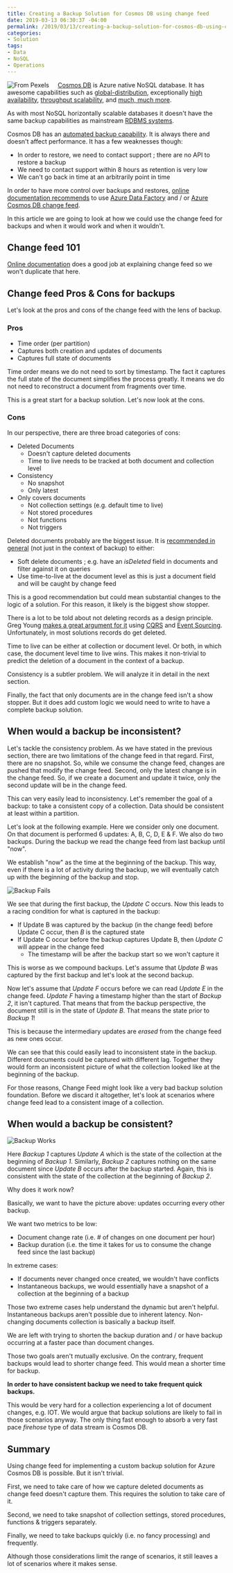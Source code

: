 ```yaml
---
title: Creating a Backup Solution for Cosmos DB using change feed
date: 2019-03-13 06:30:37 -04:00
permalink: /2019/03/13/creating-a-backup-solution-for-cosmos-db-using-change-feed/
categories:
- Solution
tags:
- Data
- NoSQL
- Operations
---
```

<img style="float:left;padding-right:20px;" title="From Pexels" src="/assets/2019/3/creating-a-backup-solution-for-cosmos-db-using-change-feed/analog-audio-backup-170290-e1545319364100.jpg" />

<a href="https://vincentlauzon.com/?s=cosmos+db">Cosmos DB</a> is Azure native NoSQL database.  It has awesome capabilities such as <a href="https://docs.microsoft.com/en-ca/azure/cosmos-db/distribute-data-globally">global-distribution</a>, exceptionally <a href="https://docs.microsoft.com/en-ca/azure/cosmos-db/high-availability">high availability</a>, <a href="https://docs.microsoft.com/en-ca/azure/cosmos-db/scaling-throughput">throughput scalability</a>, and <a href="https://docs.microsoft.com/en-ca/azure/cosmos-db/introduction">much, much more</a>.

As with most NoSQL horizontally scalable databases it doesn't have the same backup capabilities as mainstream <a href="https://en.wikipedia.org/wiki/Relational_database_management_system">RDBMS systems</a>.

Cosmos DB has an <a href="https://docs.microsoft.com/en-ca/azure/cosmos-db/online-backup-and-restore">automated backup capability</a>.  It is always there and doesn't affect performance.  It has a few weaknesses though:

<ul>
<li>In order to restore, we need to contact support ; there are no API to restore a backup</li>
<li>We need to contact support within 8 hours as retention is very low</li>
<li>We can't go back in time at an arbitrarily point in time</li>
</ul>

In order to have more control over backups and restores, <a href="https://docs.microsoft.com/en-ca/azure/cosmos-db/online-backup-and-restore#options-to-manage-your-own-backups">online documentation recommends</a> to use <a href="https://docs.microsoft.com/en-ca/azure/data-factory/connector-azure-cosmos-db">Azure Data Factory</a> and / or <a href="https://docs.microsoft.com/en-ca/azure/cosmos-db/change-feed">Azure Cosmos DB change feed</a>.

In this article we are going to look at how we could use the change feed for backups and when it would work and when it wouldn't.

<h2>Change feed 101</h2>

<a href="https://docs.microsoft.com/en-us/azure/cosmos-db/change-feed">Online documentation</a> does a good job at explaining change feed so we won't duplicate that here.

<h2>Change feed Pros &amp; Cons for backups</h2>

Let's look at the pros and cons of the change feed with the lens of backup.

<h3>Pros</h3>

<ul>
<li>Time order (per partition)</li>
<li>Captures both creation and updates of documents</li>
<li>Captures full state of documents</li>
</ul>

Time order means we do not need to sort by timestamp.  The fact it captures the full state of the document simplifies the process greatly.  It means we do not need to reconstruct a document from fragments over time.

This is a great start for a backup solution.  Let's now look at the cons.

<h3>Cons</h3>

In our perspective, there are three broad categories of cons:

<ul>
<li>Deleted Documents

<ul>
<li>Doesn't capture deleted documents</li>
<li>Time to live needs to be tracked at both document and collection level</li>
</ul></li>
<li>Consistency

<ul>
<li>No snapshot</li>
<li>Only latest</li>
</ul></li>
<li>Only covers documents

<ul>
<li>Not collection settings (e.g. default time to live)</li>
<li>Not stored procedures</li>
<li>Not functions</li>
<li>Not triggers</li>
</ul></li>
</ul>

Deleted documents probably are the biggest issue.  It is <a href="https://docs.microsoft.com/en-us/azure/cosmos-db/change-feed#change-feed-and-different-operations">recommended in general</a> (not just in the context of backup) to either:

<ul>
<li>Soft delete documents ; e.g. have an <em>isDeleted</em> field in documents and filter against it on queries</li>
<li>Use time-to-live at the document level as this is just a document field and will be caught by change feed</li>
</ul>

This is a good recommendation but could mean substantial changes to the logic of a solution.  For this reason, it likely is the biggest show stopper.

There is a lot to be told about not deleting records as a design principle.  Greg Young <a href="https://www.youtube.com/watch?v=JHGkaShoyNs">makes a great argument for it</a> using <a href="https://martinfowler.com/bliki/CQRS.html">CQRS</a> and <a href="https://martinfowler.com/eaaDev/EventSourcing.html">Event Sourcing</a>.  Unfortunately, in most solutions records do get deleted.

Time to live can be either at collection or document level.  Or both, in which case, the document level time to live wins.  This makes it non-trivial to predict the deletion of a document in the context of a backup.

Consistency is a subtler problem.  We will analyze it in detail in the next section.

Finally, the fact that only documents are in the change feed isn't a show stopper.  But it does add custom logic we would need to write to have a complete backup solution.

<h2>When would a backup be inconsistent?</h2>

Let's tackle the consistency problem.  As we have stated in the previous section, there are two limitations of the change feed in that regard.  First, there are no snapshot.  So, while we consume the change feed, changes are pushed that modify the change feed.  Second, only the latest change is in the change feed.  So, if we create a document and update it twice, only the second update will be in the change feed.

This can very easily lead to inconsistency.  Let's remember the goal of a backup:  to take a consistent copy of a collection.  Data should be consistent at least within a partition.

Let's look at the following example.  Here we consider only one document.  On that document is performed 6 updates:  A, B, C, D, E &amp; F.  We also do two backups.  During the backup we read the change feed from last backup until "now".

We establish "now" as the time at the beginning of the backup.  This way, even if there is a lot of activity during the backup, we will eventually catch up with the beginning of the backup and stop.

<img src="/assets/2019/3/creating-a-backup-solution-for-cosmos-db-using-change-feed/Backup-Fails.png" alt="Backup Fails" />

We see that during the first backup, the <em>Update C</em> occurs.  Now this leads to a racing condition for what is captured in the backup:

<ul>
<li>If Update B was captured by the backup (in the change feed) before Update C occur, then <em>B</em> is the captured state</li>
<li>If Update C occur before the backup captures Update B, then <em>Update C</em> will appear in the change feed

<ul>
<li>The timestamp will be after the backup start so we won't capture it</li>
</ul></li>
</ul>

This is worse as we compound backups.  Let's assume that <em>Update B</em> was captured by the first backup and let's look at the second backup.

Now let's assume that <em>Update F</em> occurs before we can read <em>Update E</em> in the change feed.  <em>Update F</em> having a timestamp higher than the start of <em>Backup 2</em>, it isn't captured.  That means that from the backup perspective, the document still is in the state of <em>Update B</em>.  That means the state prior to <em>Backup 1</em>!

This is because the intermediary updates are <em>erased</em> from the change feed as new ones occur.

We can see that this could easily lead to inconsistent state in the backup.  Different documents could be captured with different lag.  Together they would form an inconsistent picture of what the collection looked like at the beginning of the backup.

For those reasons, Change Feed might look like a very bad backup solution foundation.  Before we discard it altogether, let's look at scenarios where change feed lead to a consistent image of a collection.

<h2>When would a backup be consistent?</h2>

<img src="/assets/2019/3/creating-a-backup-solution-for-cosmos-db-using-change-feed/Backup-works-1.png" alt="Backup Works" />

Here <em>Backup 1</em> captures <em>Update A</em> which is the state of the collection at the beginning of <em>Backup 1</em>.  Similarly, <em>Backup 2</em> captures nothing on the same document since <em>Update B</em> occurs after the backup started.  Again, this is consistent with the state of the collection at the beginning of <em>Backup 2</em>.

Why does it work now?

Basically, we want to have the picture above:  updates occurring every other backup.

We want two metrics to be low:

<ul>
<li>Document change rate (i.e. # of changes on one document per hour)</li>
<li>Backup duration (i.e. the time it takes for us to consume the change feed since the last backup)</li>
</ul>

In extreme cases:

<ul>
<li>If documents never changed once created, we wouldn't have conflicts</li>
<li>Instantaneous backups, we would essentially have a snapshot of a collection at the beginning of a backup</li>
</ul>

Those two extreme cases help understand the dynamic but aren't helpful.  Instantaneous backups aren't possible due to inherent latency.  Non-changing documents collection is basically a backup itself.

We are left with trying to shorten the backup duration and / or have backup occurring at a faster pace than document changes.

Those two goals aren't mutually exclusive.  On the contrary, frequent backups would lead to shorter change feed.  This would mean a shorter time for backup.

<strong>In order to have consistent backup we need to take frequent quick backups.</strong>

This would be very hard for a collection experiencing a lot of document changes, e.g. IOT.  We would argue that backup solutions are likely to fail in those scenarios anyway.  The only thing fast enough to absorb a very fast pace <em>firehose</em> type of data stream is Cosmos DB.

<h2>Summary</h2>

Using change feed for implementing a custom backup solution for Azure Cosmos DB is possible.  But it isn't trivial.

First, we need to take care of how we capture deleted documents as change feed doesn't capture them.  This requires the solution to take care of it.

Second, we need to take snapshot of collection settings, stored procedures, functions &amp; triggers separately.

Finally, we need to take backups quickly (i.e. no fancy processing) and frequently.

Although those considerations limit the range of scenarios, it still leaves a lot of scenarios where it makes sense.